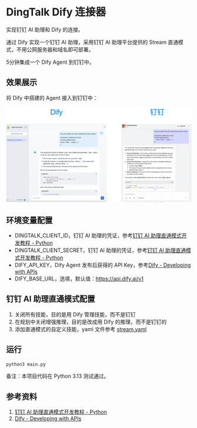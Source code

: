 # DingTalk Dify 连接器

实现钉钉 AI 助理和 Dify 的连接。

通过 Dify 实现一个钉钉 AI 助理，采用钉钉 AI 助理平台提供的 Stream 直通模式，不用公网服务器和域名即可部署。

5分钟集成一个 Dify Agent 到钉钉中。 

## 效果展示

将 Dify 中搭建的 Agent 接入到钉钉中：

![](assets/showcase.png)

## 环境变量配置

- DINGTALK_CLIENT_ID，钉钉 AI 助理的凭证，参考[钉钉 AI 助理直通模式开发教程 - Python](https://opensource.dingtalk.com/developerpedia/docs/explore/tutorials/assistant_ability/passthrough_mode/python)
- DINGTALK_CLIENT_SECRET，钉钉 AI 助理的凭证，参考[钉钉 AI 助理直通模式开发教程 - Python](https://opensource.dingtalk.com/developerpedia/docs/explore/tutorials/assistant_ability/passthrough_mode/python)
- DIFY_API_KEY，Dify Agent 发布后获得的 API Key，参考[Dify - Developing with APIs](https://docs.dify.ai/guides/application-publishing/developing-with-apis)
- DIFY_BASE_URL，选填，默认值：https://api.dify.ai/v1

## 钉钉 AI 助理直通模式配置

1. 关闭所有技能，目的是用 Dify 管理技能，而不是钉钉
2. 在规划中关闭增强推理，目的是改成用 Dify 的推理，而不是钉钉的
3. 添加直通模式的自定义技能，yaml 文件参考 [stream.yaml](stream.yaml)

## 运行

```python
python3 main.py
```

备注：本项目代码在 Python 3.13 测试通过。

## 参考资料

1. [钉钉 AI 助理直通模式开发教程 - Python](https://opensource.dingtalk.com/developerpedia/docs/explore/tutorials/assistant_ability/passthrough_mode/python)
2. [Dify - Developing with APIs](https://docs.dify.ai/guides/application-publishing/developing-with-apis)

